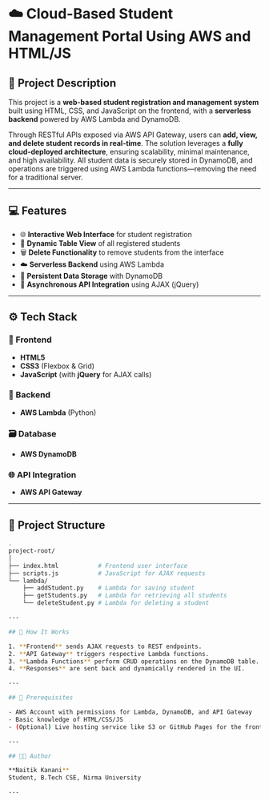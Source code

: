 # ☁️ Cloud-Based Student Management Portal Using AWS and HTML/JS

## 📝 Project Description

This project is a **web-based student registration and management system** built using HTML, CSS, and JavaScript on the frontend, with a **serverless backend** powered by AWS Lambda and DynamoDB.

Through RESTful APIs exposed via AWS API Gateway, users can **add, view, and delete student records in real-time**. The solution leverages a **fully cloud-deployed architecture**, ensuring scalability, minimal maintenance, and high availability. All student data is securely stored in DynamoDB, and operations are triggered using AWS Lambda functions—removing the need for a traditional server.

---

## 💻 Features

- 🌐 **Interactive Web Interface** for student registration  
- 📄 **Dynamic Table View** of all registered students  
- 🗑️ **Delete Functionality** to remove students from the interface  
- ☁️ **Serverless Backend** using AWS Lambda  
- 💾 **Persistent Data Storage** with DynamoDB  
- 🔁 **Asynchronous API Integration** using AJAX (jQuery)

---

## ⚙️ Tech Stack

### 🔸 Frontend
- **HTML5**
- **CSS3** (Flexbox & Grid)
- **JavaScript** (with **jQuery** for AJAX calls)

### 🔹 Backend
- **AWS Lambda** (Python)

### 🗃️ Database
- **AWS DynamoDB**

### 🌐 API Integration
- **AWS API Gateway**

---

## 📁 Project Structure

```bash
.
project-root/
│
├── index.html           # Frontend user interface
├── scripts.js           # JavaScript for AJAX requests
└── lambda/
    ├── addStudent.py    # Lambda for saving student
    ├── getStudents.py   # Lambda for retrieving all students
    └── deleteStudent.py # Lambda for deleting a student

---

## 🧪 How It Works

1. **Frontend** sends AJAX requests to REST endpoints.
2. **API Gateway** triggers respective Lambda functions.
3. **Lambda Functions** perform CRUD operations on the DynamoDB table.
4. **Responses** are sent back and dynamically rendered in the UI.

---

## 📌 Prerequisites

- AWS Account with permissions for Lambda, DynamoDB, and API Gateway
- Basic knowledge of HTML/CSS/JS
- (Optional) Live hosting service like S3 or GitHub Pages for the frontend

---

## 🧑‍💻 Author

**Naitik Kanani**  
Student, B.Tech CSE, Nirma University

---

